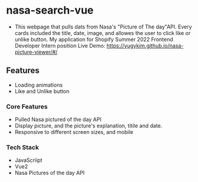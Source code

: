 # nasa-search-vue
- This webpage that pulls dats from Nasa's "Picture of The day"API. Every cards included the title, date, image, and allowes the user to click like or unlike button.
My application for Shopify Summer 2022 Frontend Developer Intern position
Live Demo: https://yugykim.github.io/nasa-picture-viewer/#/


## Features
- Loading animations
- Like and Unlike button


### Core Features
- Pulled Nasa pictured of the day API
- Display picture, and the picture's explanation, titile and date.
- Responsive to different screen sizes, and mobile

### Tech Stack
- JavaScriipt
- Vue2
- Nasa Pictures of the day API
